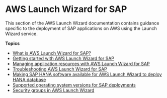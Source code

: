 # AWS Launch Wizard for SAP<a name="launch-wizard-sap"></a>

This section of the AWS Launch Wizard documentation contains guidance specific to the deployment of SAP applications on AWS using the Launch Wizard service\. 

**Topics**
+ [What is AWS Launch Wizard for SAP?](what-is-launch-wizard-sap.md)
+ [Getting started with AWS Launch Wizard for SAP](launch-wizard-sap-getting-started.md)
+ [Managing application resources with AWS Launch Wizard for SAP](launch-wizard-sap-managing.md)
+ [Troubleshooting AWS Launch Wizard for SAP](launch-wizard-sap-troubleshooting.md)
+ [Making SAP HANA software available for AWS Launch Wizard to deploy HANA database](launch-wizard-sap-structure.md)
+ [Supported operating system versions for SAP deployments](launch-wizard-sap-ascs-support-os.md)
+ [Security groups in AWS Launch Wizard](launch-wizard-sap-security-groups.md)